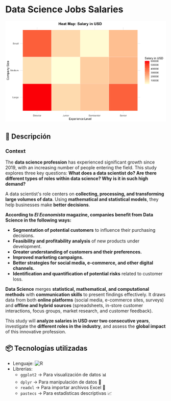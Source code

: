 # Data Science Jobs Salaries 

![Distribución de salarios](salary_distribution.png)

## 📌 Descripción
### Context

The **data science profession** has experienced significant growth since 2019, with an increasing number of people entering the field. This study explores three key questions: **What does a data scientist do? Are there different types of roles within data science? Why is it in such high demand?**

A data scientist's role centers on **collecting, processing, and transforming large volumes of data**. Using **mathematical and statistical models**, they help businesses make **better decisions**.

**According to *El Economista* magazine, companies benefit from Data Science in the following ways:**

- **Segmentation of potential customers** to influence their purchasing decisions.
- **Feasibility and profitability analysis** of new products under development.
- **Greater understanding of customers and their preferences.**
- **Improved marketing campaigns.**
- **Better strategies for social media, e-commerce, and other digital channels.**
- **Identification and quantification of potential risks** related to customer loss.

**Data Science** merges **statistical, mathematical, and computational methods** with **communication skills** to present findings effectively. It draws data from both **online platforms** (social media, e-commerce sites, surveys) and **offline and hybrid sources** (spreadsheets, in-store customer interactions, focus groups, market research, and customer feedback).

This study will **analyze salaries in USD over two consecutive years**, investigate the **different roles in the industry**, and assess the **global impact** of this innovative profession.

## 📦 Tecnologías utilizadas
- Lenguaje: ![R](https://img.shields.io/badge/R-276DC3?style=flat&logo=r&logoColor=white)
- Librerías:
  - `ggplot2` → Para visualización de datos 📊
  - `dplyr` → Para manipulación de datos 🔄
  - `readxl` → Para importar archivos Excel 📂
  - `pastecs` → Para estadísticas descriptivas 📈

